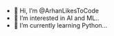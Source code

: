 - 👋 Hi, I’m @ArhanLikesToCode
- 👀 I’m interested in AI and ML..
- 🌱 I’m currently learning Python...


<!---
ArhanLikesToCode/ArhanLikesToCode is a ✨ special ✨ repository because its `README.md` (this file) appears on your GitHub profile.
You can click the Preview link to take a look at your changes.
--->
